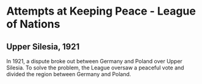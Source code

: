 # Attempts at Keeping Peace - League of Nations

## Upper Silesia, 1921

In 1921, a dispute broke out between Germany and Poland over Upper Silesia. To solve the problem, the League oversaw a peaceful vote and divided the region between Germany and Poland.
